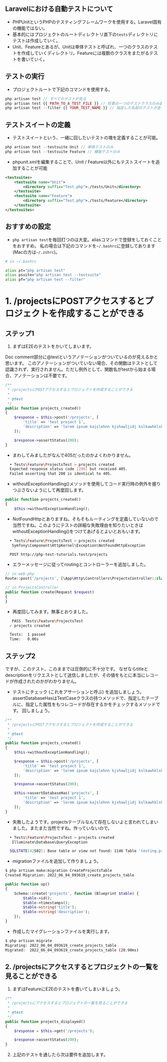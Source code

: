 ## Laravelにおける自動テストについて

- PHPUnitというPHPのテスティングフレームワークを使用する。Laravel固有の機能ではない。
- 基本的にはプロジェクトのルートディレクトリ直下の`tests`ディレクトリにテストは作成していく。
- Unit、Featureとあるが、Unitは単体テストと呼ばれ、一つのクラスのテストを作成していくディレクトリ。Featureには複数のクラスをまたがるテストを書いていく。

## テストの実行

- プロジェクトルートで下記のコマンドを使用する。

```php
php artisan test // すべてのテストが走る
php artisan test {{ PATH_TO_A_TEST_FILE }} // 任意の一つのテストクラスのみ走る
php artisan test --filter {{ YOUR_TEST_NAME }} // 指定した名前のテストが走る
```

## テストスイートの定義

- テストスイートという、一緒に回したいテストの塊を定義することが可能。

```php
php artisan test --testsuite Unit // 単体テストのみ
php artisan test --testsuite Feature // 機能テストのみ
```

- phpunit.xmlを編集することで、Unit / Feature以外にもテストスイートを追加することが可能

```xml
<testsuites>
    <testsuite name="Unit">
        <directory suffix="Test.php">./tests/Unit</directory>
    </testsuite>
    <testsuite name="Feature">
        <directory suffix="Test.php">./tests/Feature</directory>
    </testsuite>
</testsuites>
```


## おすすめの設定

- `php artisan test`を毎回打つのは大変。aliasコマンドで登録をしておくことをおすすめ。
私の場合は下記のコマンドを`~/.bashrc`に登録してあります(Macの方は`~/.zshrc`)。

```bash
# in ~/.bashrc

alias pt="php artisan test"
alias psuite="php artisan test --testsuite"
alias pf="php artisan test --filter"
```

# 1. /projectsにPOSTアクセスするとプロジェクトを作成することができる

## ステップ1

1. まずはE2Eのテストをかいてしまいます。

Doc comment部分に@testというアノテーションがついているのが見えるかと思います。
このアノテーションがついていない場合、その関数はテストとして認識されず、実行されません。ただし例外として、関数名がtestから始まる場合、アノテーションは不要です。

```php
/**
 * /projectsにPOSTアクセスするとプロジェクトを作成することができる
 *
 * @test
 */
public function projects_created()
{
    $response = $this->post('/projects', [
        'title' => 'test project 1',
        'description' => 'lorem ipsum kajslehnn kjshawljidj kslkawhklska jhkaksjek jlakwkdhhir gnzjdbuwja.'
    ]);

    $response->assertStatus(200);
}
```

- まわしてみましたがなんで405だったのかよくわかりません。

```bash
  • Tests\Feature\ProjectsTest > projects created
  Expected response status code [200] but received 405.
  Failed asserting that 200 is identical to 405.
```

- withoutExceptionHandling()メソッドを使用してコード実行時の例外を握りつぶさないようにして再度回します。

```php
public function projects_created()
{
    $this->withoutExceptionHandling();
```

- NotFoundHttpとありますね。そもそもルーティングを定義していないので当然ですね。このようにテストの詳細な失敗理由を知りたいときはwithoutExceptionHandling()をつけてあげるとよいとおもいます。

```bash
  • Tests\Feature\ProjectsTest > projects created
   Symfony\Component\HttpKernel\Exception\NotFoundHttpException

  POST http://php-test-tutorials.test/projects
```

- エラーメッセージに従ってroutingとコントローラーを追加しました。

```php
// in web.php
Route::post('/projects', [\App\Http\Controllers\ProjectsController::class, 'create']);

// in ProjectsController
public function create(Request $request)
{
}
```

- 再度回してみます。無事とおりました。

```bash
   PASS  Tests\Feature\ProjectsTest
  ✓ projects created

  Tests:  1 passed
  Time:   0.06s
```

## ステップ2

ですが、このテスト、このままでは圧倒的に不十分です。
なぜならtitleとdescriptionをリクエストとして送信しましたが、その値をもとに本当にレコードが作成されたのかがわかりません。

- テストにチェック (これをアサーションと呼ぶ) を追加しましょう。assertDatabaseHasはTestCaseクラスの持つメソッドで、指定したテーブルに、指定した属性をもつレコードが存在するかをチェックするメソッドです。
回しましょう。

```php
/**
 * /projectsにPOSTアクセスするとプロジェクトを作成することができる
 *
 * @test
 */
public function projects_created()
{
    $this->withoutExceptionHandling();

    $response = $this->post('/projects', [
        'title' => 'test project 1',
        'description' => 'lorem ipsum kajslehnn kjshawljidj kslkawhklska jhkaksjek jlakwkdhhir gnzjdbuwja.'
    ]);

    $response->assertStatus(200);

    $this->assertDatabaseHas('projects', [
        'title' => 'test project 1',
        'description' => 'lorem ipsum kajslehnn kjshawljidj kslkawhklska jhkaksjek jlakwkdhhir gnzjdbuwja.'
    ]);
}
```

- 失敗したようです。projectsテーブルなんて存在しないよと言われてしまいました。またまた当然ですね。作っていないので。

```bash
  • Tests\Feature\ProjectsTest > projects created
   Illuminate\Database\QueryException

  SQLSTATE[42S02]: Base table or view not found: 1146 Table 'testing.projects' doesn't exist (SQL: select count(*) as aggregate from `projects` where (`title` = test project 1 and `description` = lorem ipsum kajslehnn kjshawljidj kslkawhklska jhkaksjek jlakwkdhhir gnzjdbuwja.))
```

- migrationファイルを追加して作りましょう。

```bash
$ php artisan make:migration CreateProjectsTable
Created Migration: 2022_06_04_093619_create_projects_table
```

```php
public function up()
{
    Schema::create('projects', function (Blueprint $table) {
        $table->id();
        $table->timestamps();
        $table->string('title');
        $table->string('description');
    });
}
```

- 作成したマイグレーションファイルを実行します。

```bash
$ php artisan migrate
Migrating: 2022_06_04_093619_create_projects_table
Migrated:  2022_06_04_093619_create_projects_table (20.90ms)
```

## 2. /projectsにアクセスするとプロジェクトの一覧を見ることができる

1. まずはFeatureにE2Eのテストを書いてしまいましょう。



```php
/**
 * /projectsにアクセスするとプロジェクトの一覧を見ることができる
 *
 * @test
 */
public function projects_displayed()
{
    $response = $this->get('/projects');

    $response->assertStatus(200);
}
```

2. 上記のテストを通したら次は要件を追加します。

```php